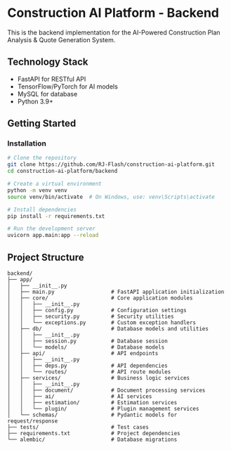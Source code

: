 # Construction AI Platform - Backend

This is the backend implementation for the AI-Powered Construction Plan Analysis & Quote Generation System.

## Technology Stack

- FastAPI for RESTful API
- TensorFlow/PyTorch for AI models
- MySQL for database
- Python 3.9+

## Getting Started

### Installation

```bash
# Clone the repository
git clone https://github.com/RJ-Flash/construction-ai-platform.git
cd construction-ai-platform/backend

# Create a virtual environment
python -m venv venv
source venv/bin/activate  # On Windows, use: venv\Scripts\activate

# Install dependencies
pip install -r requirements.txt

# Run the development server
uvicorn app.main:app --reload
```

## Project Structure

```
backend/
├── app/
│   ├── __init__.py
│   ├── main.py                  # FastAPI application initialization
│   ├── core/                    # Core application modules
│   │   ├── __init__.py
│   │   ├── config.py            # Configuration settings
│   │   ├── security.py          # Security utilities
│   │   └── exceptions.py        # Custom exception handlers
│   ├── db/                      # Database models and utilities
│   │   ├── __init__.py
│   │   ├── session.py           # Database session
│   │   └── models/              # Database models
│   ├── api/                     # API endpoints
│   │   ├── __init__.py
│   │   ├── deps.py              # API dependencies
│   │   └── routes/              # API route modules
│   ├── services/                # Business logic services
│   │   ├── __init__.py
│   │   ├── document/            # Document processing services
│   │   ├── ai/                  # AI services
│   │   ├── estimation/          # Estimation services
│   │   └── plugin/              # Plugin management services
│   └── schemas/                 # Pydantic models for request/response
├── tests/                       # Test cases
├── requirements.txt             # Project dependencies
└── alembic/                     # Database migrations
```
